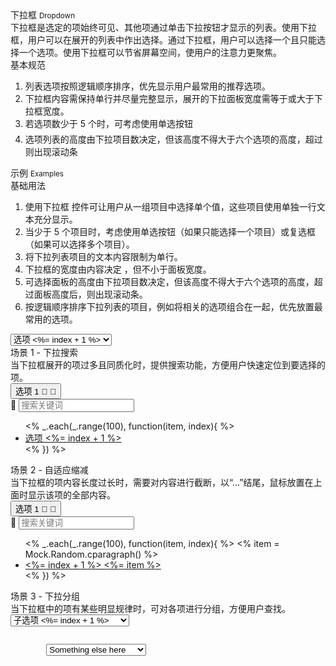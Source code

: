 <div class="mb40">
    <div class="fontsize-20">下拉框 <small>Dropdown</small></div>
    <div class="color-999 mt4">下拉框是选定的项始终可见、其他项通过单击下拉按钮才显示的列表。使用下拉框，用户可以在展开的列表中作出选择。通过下拉框，用户可以选择一个且只能选择一个选项。使用下拉框可以节省屏幕空间，使用户的注意力更聚焦。</div>
</div>

<div class="usage mb40">
    <div>基本规范</div>
    <ol>
        <li>列表选项按照逻辑顺序排序，优先显示用户最常用的推荐选项。</li>
        <li>下拉框内容需保持单行并尽量完整显示，展开的下拉面板宽度需等于或大于下拉框宽度。</li>
        <li>若选项数少于 5 个时，可考虑使用单选按钮  </li>
        <li>选项列表的高度由下拉项目数决定，但该高度不得大于六个选项的高度，超过则出现滚动条 </li>
    </ol>
</div>

<div class="fontsize-16 mb10">示例 <small>Examples</small></div>

<div class="example">
    <div class="content">
        <div class="content-header">
            <div>基础用法</div>
            <ol class="hide">
                <li>使用下拉框 控件可让用户从一组项目中选择单个值，这些项目使用单独一行文本充分显示。</li>
                <li>当少于 5 个项目时，考虑使用单选按钮（如果只能选择一个项目）或复选框（如果可以选择多个项目）。</li>
                <li>将下拉列表项目的文本内容限制为单行。</li>
                <li>下拉框的宽度由内容决定 ，但不小于面板宽度。</li>
                <li>可选择面板的高度由下拉项目数决定，但该高度不得大于六个选项的高度，超过面板高度后，则出现滚动条。</li>
                <li>按逻辑顺序排序下拉列表的项目，例如将相关的选项组合在一起，优先放置最常用的选项。</li>
            </ol>
        </div>
        <div class="content-body">
            <select bx-name="components/dropdown">
                <% _.each(_.range(100), function(item, index){ %>
                <option value="<%= index %>">选项 <%= index + 1 %></option>
                <% }) %>
            </select>
        </div>
    </div>
</div>

<div class="example">
    <div class="content">
        <div class="content-header">
            <div>场景 1 - 下拉搜索</div>
            <div class="color-999 mt6">当下拉框展开的项过多且同质化时，提供搜索功能，方便用户快速定位到要选择的项。</div>
        </div>
        <div class="content-body">
            <div id="case-1" class="dropdown">
                <button class="btn btn-default dropdown-toggle" type="button" value="0" bx-click="toggle()">
                    <span class="dropdown-toggle-label">选项 1</span>
                    <span class="caret_custom caret_brixfont"><!-- 保留 caret_brixfont 是为了向后兼容，在下个版本中移除  -->
                        <span class="brixfont down">&#xe623;</span><!-- 向下 -->
                        <span class="brixfont up">&#xe62e;</span><!-- 向上 -->
                    </span>
                </button>
                <div class="dropdown-menu-wrapper">
                    <div class="searchbox">
                        <label>
                            <span class="brixfont">&#xe61c;</span>
                            <input type="text" placeholder="搜索关键词">
                        </label>
                    </div>
                    <ul class="dropdown-menu">
                        <% _.each(_.range(100), function(item, index){ %>
                        <li class="<%= index === 0 ? 'active' : '' %>">
                            <a href="javascript: void(0);" value="1">选项 <%= index + 1 %></a>
                        </li>
                        <% }) %>
                    </ul>
                </div>
            </div>
        </div>
    </div>
</div>

<div class="example">
    <div class="content">
        <div class="content-header">
            <div>场景 2 - 自适应缩减</div>
            <div class="color-999 mt6">当下拉框的项内容长度过长时，需要对内容进行截断，以“…”结尾，鼠标放置在上面时显示该项的全部内容。</div>
        </div>
        <div class="content-body">
            <div id="case-2" class="dropdown">
                <button class="btn btn-default dropdown-toggle" type="button" value="0" bx-click="toggle()">
                    <span class="dropdown-toggle-label">选项 1</span>
                    <span class="caret_custom caret_brixfont"><!-- 保留 caret_brixfont 是为了向后兼容，在下个版本中移除  -->
                        <span class="brixfont down">&#xe623;</span><!-- 向下 -->
                        <span class="brixfont up">&#xe62e;</span><!-- 向上 -->
                    </span>
                </button>
                <div class="dropdown-menu-wrapper">
                    <div class="searchbox">
                        <label>
                            <span class="brixfont">&#xe61c;</span>
                            <input type="text" placeholder="搜索关键词">
                        </label>
                    </div>
                    <ul class="dropdown-menu">
                        <% _.each(_.range(100), function(item, index){ %>
                        <%  item = Mock.Random.cparagraph() %>
                        <li class="<%= index === 0 ? 'active' : '' %>">
                            <a bx-name="components/popover"
                                data-content="<%= index + 1 %> <%= item %>" 
                                data-width="200"
                                href="javascript: void(0);">
                                <span><%= index + 1 %> <%= item %></span>
                            </a>
                        </li>
                        <% }) %>
                    </ul>
                </div>
            </div>
        </div>
    </div>
</div>

<div class="example">
    <div class="content">
        <div class="content-header">
            <div>场景 3 - 下拉分组</div>
            <div class="color-999 mt6">当下拉框中的项有某些明显规律时，可对各项进行分组，方便用户查找。</div>
        </div>
        <div class="content-body">
            <select bx-name="components/dropdown">
                <% _.each(_.range(100), function(item, index){ %>
                <optgroup label="小组 <%= index + 1 %>">
                    <option value="<%= index + 1 %>">子选项 <%= index + 1 %></option>
                </optgroup>
                <% }) %>
            </select>
        </div>
    </div>
    <pre><code class="hljs html">
        <select bx-name="components/dropdown">
            <optgroup label="optgroup 1">
                <option value="1">Action</option>
            </optgroup>
            <optgroup label="optgroup 2">
                <option value="2">Another action</option>
            </optgroup>
            <optgroup label="optgroup 3">
                <option value="3" selected="">Something else here</option>
            </optgroup>
        </select>
    </code></pre>
</div>

<script type="text/javascript">
    $('#case-1').on('click', function(){
        $(this).toggleClass('open')
    })
    $('#case-2').on('click', function(){
        $(this).toggleClass('open')
    })
</script>